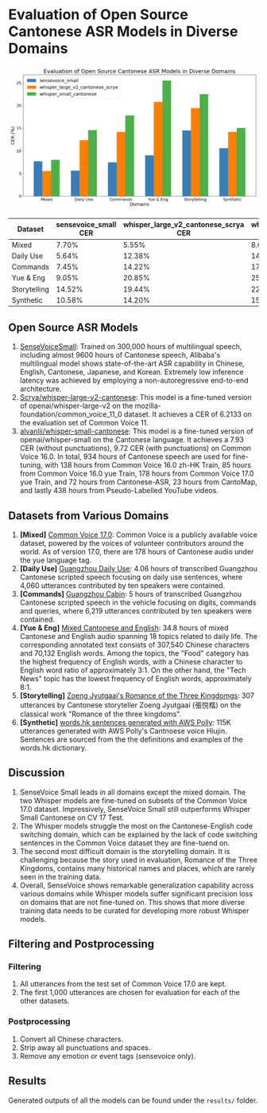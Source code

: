 # Evaluation of Open Source Cantonese ASR Models in Diverse Domains
![CER Chart](cer_chart.png)

| Dataset      | sensevoice_small CER | whisper_large_v2_cantonese_scrya CER | whisper_small_cantonese CER |
|--------------|----------------------|--------------------------------------|-----------------------------|
| Mixed        | 7.70%                | 5.55%                                | 8.00%                       |
| Daily Use    | 5.64%                | 12.38%                               | 14.60%                      |
| Commands     | 7.45%                | 14.22%                               | 17.83%                      |
| Yue & Eng    | 9.05%                | 20.85%                               | 25.57%                      |
| Storytelling | 14.52%               | 19.44%                               | 22.53%                      |
| Synthetic    | 10.58%               | 14.20%                               | 15.05%                      |

## Open Source ASR Models
1. [SenseVoiceSmall](https://huggingface.co/FunAudioLLM/SenseVoiceSmall): Trained on 300,000 hours of multilingual speech, including almost 9600 hours of Cantonese speech, Alibaba's multilingual model shows state-of-the-art ASR capability in Chinese, English, Cantonese, Japanese, and Korean. Extremely low inference latency was achieved by employing a non-autoregressive end-to-end architecture.
2. [Scrya/whisper-large-v2-cantonese](https://huggingface.co/Scrya/whisper-large-v2-cantonese): This model is a fine-tuned version of openai/whisper-large-v2 on the mozilla-foundation/common_voice_11_0 dataset. It achieves a CER of 6.2133 on the evaluation set of Common Voice 11.
3. [alvanlii/whisper-small-cantonese](https://huggingface.co/alvanlii/whisper-small-cantonese): This model is a fine-tuned version of openai/whisper-small on the Cantonese language. It achieves a 7.93 CER (without punctuations), 9.72 CER (with punctuations) on Common Voice 16.0. In total, 934 hours of Cantonese speech are used for fine-tuning, with 138 hours from Common Voice 16.0 zh-HK Train, 85 hours from Common Voice 16.0 yue Train, 178 hours from Common Voice 17.0 yue Train, and 72 hours from Cantonese-ASR, 23 hours from CantoMap, and lastly 438 hours from Pseudo-Labelled YouTube videos.

## Datasets from Various Domains
1. **[Mixed]** [Common Voice 17.0](https://huggingface.co/datasets/mozilla-foundation/common_voice_17_0): Common Voice is a publicly available voice dataset, powered by the voices of volunteer contributors around the world. As of version 17.0, there are 178 hours of Cantonese audio under the yue language tag.
2. **[Daily Use]** [Guangzhou Daily Use](https://huggingface.co/datasets/AlienKevin/guangzhou-daily-use-speech): 4.06 hours of transcribed Guangzhou Cantonese scripted speech focusing on daily use sentences, where 4,060 utterances contributed by ten speakers were contained.
3. **[Commands]** [Guangzhou Cabin](https://huggingface.co/datasets/AlienKevin/guangzhou-cabin-speech): 5 hours of transcribed Guangzhou Cantonese scripted speech in the vehicle focusing on digits, commands and queries, where 6,219 utterances contributed by ten speakers were contained.
4. **[Yue & Eng]** [Mixed Cantonese and English](https://huggingface.co/datasets/AlienKevin/mixed_cantonese_and_english_speech): 34.8 hours of mixed Cantonese and English audio spanning 18 topics related to daily life. The corresponding annotated text consists of 307,540 Chinese characters and 70,132 English words. Among the topics, the "Food" category has the highest frequency of English words, with a Chinese character to English word ratio of approximately 3:1. On the other hand, the "Tech News" topic has the lowest frequency of English words, approximately 8:1.
5. **[Storytelling]** [Zoeng Jyutgaai's Romance of the Three Kingdomgs](https://huggingface.co/datasets/hon9kon9ize/zoengjyutgaai_saamgwokjinji): 307 utterances by Cantonese storyteller Zoeng Jyutgaai (張悦楷) on the classical work "Romance of the three kingdoms".
6. **[Synthetic]** [words.hk sentences generated with AWS Polly](https://huggingface.co/datasets/AlienKevin/wordshk_cantonese_speech): 115K utterances generated with AWS Polly's Cantnoese voice Hiujin. Sentences are sourced from the the definitions and examples of the words.hk dictionary.

## Discussion

1. SenseVoice Small leads in all domains except the mixed domain. The two Whisper models are fine-tuned on subsets of the Common Voice 17.0 dataset. Impressively, SenseVoice Small still outperforms Whisper Small Cantonese on CV 17 Test.
2. The Whisper models struggle the most on the Cantonese-English code switching domain, which can be explained by the lack of code switching sentences in the Common Voice dataset they are fine-tuend on.
3. The second most difficult domain is the storytelling domain. It is challenging because the story used in evaluation, Romance of the Three Kingdoms, contains many historical names and places, which are rarely seen in the training data.
4. Overall, SenseVoice shows remarkable generalization capability across various domains while Whisper models suffer significant precision loss on domains that are not fine-tuned on. This shows that more diverse training data needs to be curated for developing more robust Whisper models.

## Filtering and Postprocessing

### Filtering
1. All utterances from the test set of Common Voice 17.0 are kept.
2. The first 1,000 utterances are chosen for evaluation for each of the other datasets.

### Postprocessing
1. Convert all Chinese characters.
2. Strip away all punctuations and spaces.
3. Remove any emotion or event tags (sensevoice only).

## Results

Generated outputs of all the models can be found under the `results/` folder.
